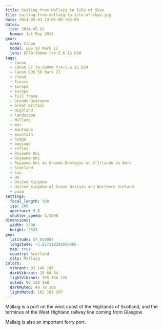```yaml
---
title: Sailing from Mallaig to Isle of Skye
file: sailing-from-mallaig-to-isle-of-skye.jpg
date: 2014-05-01 13:05:00 +02:00
dates:
  iso: 2014-05-01
  human: 1st May 2014
gear:
  make: Canon
  model: EOS 5D Mark II
  lens: EF70-300mm f/4-5.6 IS USM
tags:
  - Canon
  - Canon EF 70-300mm f/4-5.6 IS USM
  - Canon EOS 5D Mark II
  - cloud
  - Écosse
  - Europa
  - Europe
  - full frame
  - Grande-Bretagne
  - Great Britain
  - Highland
  - landscape
  - Mallaig
  - mer
  - montagne
  - mountain
  - nuage
  - paysage
  - reflex
  - Royaume Uni
  - Royaume-Uni
  - Royaume-Uni de Grande-Bretagne et d'Irlande du Nord
  - Scotland
  - sea
  - UK
  - United Kingdom
  - United Kingdom of Great Britain and Northern Ireland
  - zoom
settings:
  focal_length: 300
  iso: 200
  aperture: 5.6
  shutter_speed: 1/1600
dimensions:
  width: 3500
  height: 2333
geo:
  latitude: 57.010007
  longitude: -5.827218291666666
  map: true
  country: Scotland
  city: Mallaig
colors:
  vibrant: 92 140 196
  darkVibrant: 19 64 94
  lightVibrant: 165 186 220
  muted: 96 126 168
  darkMuted: 49 78 108
  lightMuted: 162 181 207
---
```


Mallaig is a port on the west coast of the Highlands of Scotland, and the terminus of the West Highland railway line coming from Glasgow.

Mallaig is also an important ferry port.
